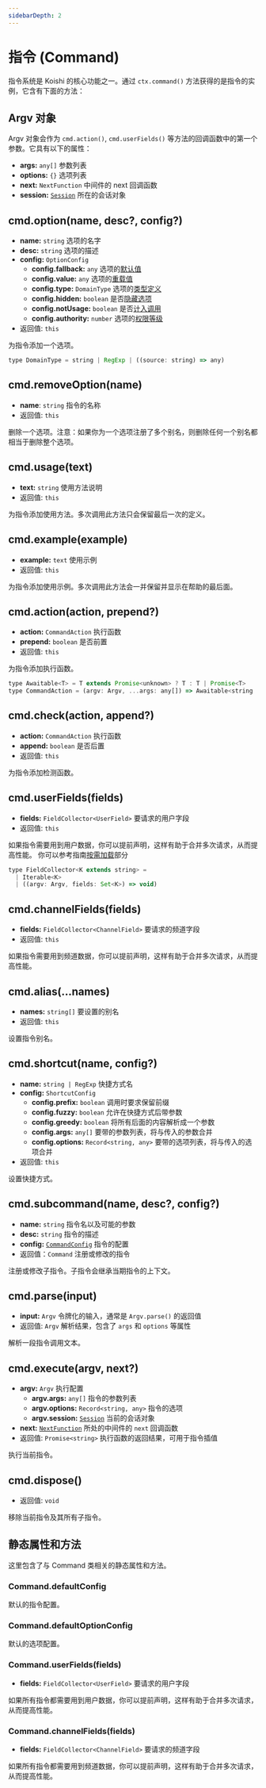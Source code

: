 ```yaml
---
sidebarDepth: 2
---
```


# 指令 (Command)

指令系统是 Koishi 的核心功能之一。通过 `ctx.command()` 方法获得的是指令的实例，它含有下面的方法：

## Argv 对象

Argv 对象会作为 `cmd.action()`, `cmd.userFields()` 等方法的回调函数中的第一个参数。它具有以下的属性：

- **args:** `any[]` 参数列表
- **options:** `{}` 选项列表
- **next:** `NextFunction` 中间件的 next 回调函数
- **session:** [`Session`](./session.md) 所在的会话对象

## cmd.option(name, desc?, config?)

- **name:** `string` 选项的名字
- **desc:** `string` 选项的描述
- **config:** `OptionConfig`
  - **config.fallback:** `any` 选项的[默认值](../guide/command.md#选项的默认值)
  - **config.value:** `any` 选项的[重载值](../guide/command.md#选项的重载)
  - **config.type:** `DomainType` 选项的[类型定义](../guide/command.md#选项的临时类型)
  - **config.hidden:** `boolean` 是否[隐藏选项](../guide/help.md#隐藏指令和选项)
  - **config.notUsage:** `boolean` 是否[计入调用](../guide/manage.md#指令调用管理)
  - **config.authority:** `number` 选项的[权限等级](../guide/manage.md#设置调用权限)
- 返回值: `this`

为指令添加一个选项。

```js
type DomainType = string | RegExp | ((source: string) => any)
```

## cmd.removeOption(name)

- **name**: `string` 指令的名称
- 返回值: `this`

删除一个选项。注意：如果你为一个选项注册了多个别名，则删除任何一个别名都相当于删除整个选项。

## cmd.usage(text)

- **text:** `string` 使用方法说明
- 返回值: `this`

为指令添加使用方法。多次调用此方法只会保留最后一次的定义。

## cmd.example(example)

- **example:** `text` 使用示例
- 返回值: `this`

为指令添加使用示例。多次调用此方法会一并保留并显示在帮助的最后面。

## cmd.action(action, prepend?)

- **action:** `CommandAction` 执行函数
- **prepend:** `boolean` 是否前置
- 返回值: `this`

为指令添加执行函数。

```js
type Awaitable<T> = T extends Promise<unknown> ? T : T | Promise<T>
type CommandAction = (argv: Argv, ...args: any[]) => Awaitable<string | void>
```

## cmd.check(action, append?)

- **action:** `CommandAction` 执行函数
- **append:** `boolean` 是否后置
- 返回值: `this`

为指令添加检测函数。

## cmd.userFields(fields)

- **fields:** `FieldCollector<UserField>` 要请求的用户字段
- 返回值: `this`

如果指令需要用到用户数据，你可以提前声明，这样有助于合并多次请求，从而提高性能。
你可以参考指南[按需加载](https://koishi.js.org/guide/manage.html#%E5%A3%B0%E6%98%8E%E6%89%80%E9%9C%80%E5%AD%97%E6%AE%B5)部分

```js
type FieldCollector<K extends string> =
  | Iterable<K>
  | ((argv: Argv, fields: Set<K>) => void)
```

## cmd.channelFields(fields)

- **fields:** `FieldCollector<ChannelField>` 要请求的频道字段
- 返回值: `this`

如果指令需要用到频道数据，你可以提前声明，这样有助于合并多次请求，从而提高性能。

## cmd.alias(...names)

- **names:** `string[]` 要设置的别名
- 返回值: `this`

设置指令别名。

## cmd.shortcut(name, config?)

- **name:** `string | RegExp` 快捷方式名
- **config:** `ShortcutConfig`
  - **config.prefix:** `boolean` 调用时要求保留前缀
  - **config.fuzzy:** `boolean` 允许在快捷方式后带参数
  - **config.greedy:** `boolean` 将所有后面的内容解析成一个参数
  - **config.args:** `any[]` 要带的参数列表，将与传入的参数合并
  - **config.options:** `Record<string, any>` 要带的选项列表，将与传入的选项合并
- 返回值: `this`

设置快捷方式。

## cmd.subcommand(name, desc?, config?)

- **name:** `string` 指令名以及可能的参数
- **desc:** `string` 指令的描述
- **config:** [`CommandConfig`](./context.md#ctx-command) 指令的配置
- 返回值：`Command` 注册或修改的指令

注册或修改子指令。子指令会继承当期指令的上下文。

## cmd.parse(input)

- **input:** `Argv` 令牌化的输入，通常是 `Argv.parse()` 的返回值
- 返回值: `Argv` 解析结果，包含了 `args` 和 `options` 等属性

解析一段指令调用文本。

## cmd.execute(argv, next?)

- **argv:** `Argv` 执行配置
  - **argv.args:** `any[]` 指令的参数列表
  - **argv.options:** `Record<string, any>` 指令的选项
  - **argv.session:** [`Session`](./session.md) 当前的会话对象
- **next:** [`NextFunction`](../guide/message.md#使用中间件) 所处的中间件的 `next` 回调函数
- 返回值: `Promise<string>` 执行函数的返回结果，可用于指令插值

执行当前指令。

## cmd.dispose()

- 返回值: `void`

移除当前指令及其所有子指令。

## 静态属性和方法

这里包含了与 Command 类相关的静态属性和方法。

### Command.defaultConfig

默认的指令配置。

### Command.defaultOptionConfig

默认的选项配置。

### Command.userFields(fields)

- **fields:** `FieldCollector<UserField>` 要请求的用户字段

如果所有指令都需要用到用户数据，你可以提前声明，这样有助于合并多次请求，从而提高性能。

### Command.channelFields(fields)

- **fields:** `FieldCollector<ChannelField>` 要请求的频道字段

如果所有指令都需要用到频道数据，你可以提前声明，这样有助于合并多次请求，从而提高性能。
